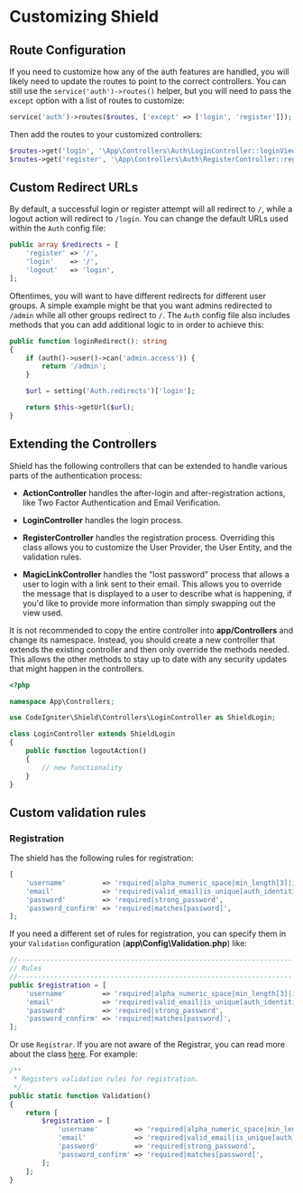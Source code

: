 # Customizing Shield

## Route Configuration

If you need to customize how any of the auth features are handled, you will likely need to update the routes to point to the correct controllers. You can still use the `service('auth')->routes()` helper, but you will need to pass the `except` option with a list of routes to customize:

```php
service('auth')->routes($routes, ['except' => ['login', 'register']]);
```

Then add the routes to your customized controllers:

```php
$routes->get('login', '\App\Controllers\Auth\LoginController::loginView');
$routes->get('register', '\App\Controllers\Auth\RegisterController::registerView');
```



## Custom Redirect URLs

By default, a successful login or register attempt will all redirect to `/`, while a logout action
will redirect to `/login`. You can change the default URLs used within the `Auth` config file:

```php
public array $redirects = [
    'register' => '/',
    'login'    => '/',
    'logout'   => 'login',
];
```

Oftentimes, you will want to have different redirects for different user groups. A simple example
might be that you want admins redirected to `/admin` while all other groups redirect to `/`.
The `Auth` config file also includes methods that you can add additional logic to in order to
achieve this:

```php
public function loginRedirect(): string
{
    if (auth()->user()->can('admin.access')) {
        return '/admin';
    }

    $url = setting('Auth.redirects')['login'];

    return $this->getUrl($url);
}
```

## Extending the Controllers

Shield has the following controllers that can be extended to handle
various parts of the authentication process:

- **ActionController** handles the after-login and after-registration actions, like Two Factor Authentication and Email Verification.

- **LoginController** handles the login process.

- **RegisterController** handles the registration process. Overriding this class allows you to customize the User Provider, the User Entity, and the validation rules.

- **MagicLinkController** handles the "lost password" process that allows a user to login with a link sent to their email. This allows you to
override the message that is displayed to a user to describe what is happening, if you'd like to provide more information than simply swapping out the view used.

It is not recommended to copy the entire controller into **app/Controllers** and change its namespace. Instead, you should create a new controller that extends
the existing controller and then only override the methods needed. This allows the other methods to stay up to date with any security
updates that might happen in the controllers.

```php
<?php

namespace App\Controllers;

use CodeIgniter\Shield\Controllers\LoginController as ShieldLogin;

class LoginController extends ShieldLogin
{
    public function logoutAction()
    {
        // new functionality
    }
}
```

## Custom validation rules

### Registration

The shield has the following rules for registration:

```php
[
    'username'         => 'required|alpha_numeric_space|min_length[3]|is_unique[users.username]',
    'email'            => 'required|valid_email|is_unique[auth_identities.secret]',
    'password'         => 'required|strong_password',
    'password_confirm' => 'required|matches[password]',
];
```

If you need a different set of rules for registration, you can specify them in your `Validation` configuration (**app\Config\Validation.php**) like:

```php
//--------------------------------------------------------------------
// Rules
//--------------------------------------------------------------------
public $registration = [
    'username'         => 'required|alpha_numeric_space|min_length[3]|is_unique[users.username]',
    'email'            => 'required|valid_email|is_unique[auth_identities.secret]',
    'password'         => 'required|strong_password',
    'password_confirm' => 'required|matches[password]',
];
```

Or use `Registrar`. If you are not aware of the Registrar, you can read more about the class [here](https://codeigniter4.github.io/CodeIgniter4/general/configuration.html#registrars).
For example:

```php
/**
 * Registers validation rules for registration.
 */
public static function Validation()
{
    return [
        $registration = [
            'username'         => 'required|alpha_numeric_space|min_length[3]|is_unique[users.username]',
            'email'            => 'required|valid_email|is_unique[auth_identities.secret]',
            'password'         => 'required|strong_password',
            'password_confirm' => 'required|matches[password]',
        ];
    ];
}
```
